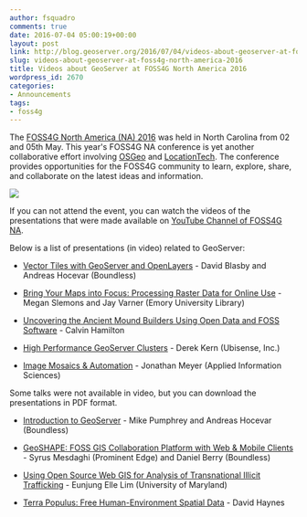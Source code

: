 ```yaml
---
author: fsquadro
comments: true
date: 2016-07-04 05:00:19+00:00
layout: post
link: http://blog.geoserver.org/2016/07/04/videos-about-geoserver-at-foss4g-north-america-2016/
slug: videos-about-geoserver-at-foss4g-north-america-2016
title: Videos about GeoServer at FOSS4G North America 2016
wordpress_id: 2670
categories:
- Announcements
tags:
- foss4g
---
```


The [FOSS4G North America (NA) 2016](https://2016.foss4g-na.org/) was held in North Carolina from 02 and 05th May. This year's FOSS4G NA conference is yet another collaborative effort involving [OSGeo](http://www.osgeo.org/) and [LocationTech](http://www.locationtech.org/). The conference provides opportunities for the FOSS4G community to learn, explore, share, and collaborate on the latest ideas and information.

![](https://2016.foss4g-na.org/sites/all/themes/eclipsecon_base/themes/foss4g2016/logo.png)

If you can not attend the event, you can watch the videos of the presentations that were made available on [YouTube Channel of FOSS4G NA](https://www.youtube.com/channel/UCEqor3hXvGSofDWzQez3tbg).

Below is a list of presentations (in video) related to GeoServer:



 
  * [Vector Tiles with GeoServer and OpenLayers](https://www.youtube.com/watch?v=xdc67aZVO7E) - David Blasby and Andreas Hocevar (Boundless)


  * [Bring Your Maps into Focus: Processing Raster Data for Online Use](https://www.youtube.com/watch?v=BIcD7vnnf9U) - Megan Slemons and Jay Varner (Emory University Library)


  * [Uncovering the Ancient Mound Builders Using Open Data and FOSS Software](https://www.youtube.com/watch?v=VEaEAruo3t0) - Calvin Hamilton


  * [High Performance GeoServer Clusters](https://www.youtube.com/watch?v=YvnM2MXrlng) - Derek Kern (Ubisense, Inc.)


  * [Image Mosaics & Automation](https://www.youtube.com/watch?v=XEVSzCjRYdA) - Jonathan Meyer (Applied Information Sciences)


Some talks were not available in video, but you can download the presentations in PDF format.

 	
  * [Introduction to GeoServer](https://2016.foss4g-na.org/sites/default/files/slides/geoserver_slides.pdf) - Mike Pumphrey and Andreas Hocevar (Boundless)


  * [GeoSHAPE: FOSS GIS Collaboration Platform with Web & Mobile Clients](http://slides.com/geoshape/geoshape) - Syrus Mesdaghi (Prominent Edge) and Daniel Berry (Boundless)


  * [Using Open Source Web GIS for Analysis of Transnational Illicit Trafficking](https://2016.foss4g-na.org/sites/default/files/slides/FOSS4GNA2016_Using%20Open%20Source%20Web%20GIS%20for%20Analysis%20of%20Transnational%20Illicit%20Trafficking.pdf) - Eunjung Elle Lim (University of Maryland)


  * [Terra Populus: Free Human-Environment Spatial Data](https://2016.foss4g-na.org/sites/default/files/slides/TP_FOSS4G.pptx) - David Haynes


